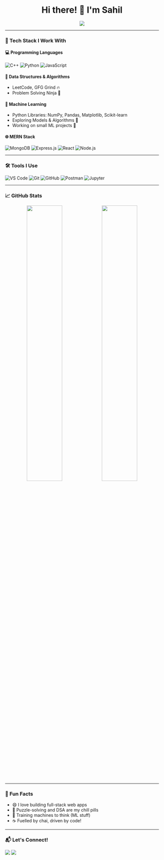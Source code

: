 <h1 align="center">Hi there! 👋 I'm Sahil</h1>

<p align="center">
  <img src="https://readme-typing-svg.herokuapp.com?font=Fira+Code&duration=2000&pause=1000&color=58A6FF&center=true&vCenter=true&width=500&lines=Full+Stack+Web+Developer;C%2B%2B+%7C+DSA+Enthusiast;MERN+Stack+Lover+%F0%9F%92%8E;ML+Enthusiast+%F0%9F%A7%96%E2%80%8D%E2%99%82%EF%B8%8F;" />
</p>

---

### 🚀 Tech Stack I Work With

#### 💻 Programming Languages
![C++](https://img.shields.io/badge/C%2B%2B-00599C?style=flat&logo=c%2B%2B&logoColor=white)
![Python](https://img.shields.io/badge/Python-3776AB?style=flat&logo=python&logoColor=white)
![JavaScript](https://img.shields.io/badge/JavaScript-F7DF1E?style=flat&logo=javascript&logoColor=black)

#### 🧠 Data Structures & Algorithms
- LeetCode, GFG Grind 🔥
- Problem Solving Ninja 🥷

#### 🤖 Machine Learning
- Python Libraries: NumPy, Pandas, Matplotlib, Scikit-learn
- Exploring Models & Algorithms 🧠
- Working on small ML projects 🚀

#### 🌐 MERN Stack
![MongoDB](https://img.shields.io/badge/MongoDB-47A248?style=flat&logo=mongodb&logoColor=white)
![Express.js](https://img.shields.io/badge/Express.js-000000?style=flat&logo=express&logoColor=white)
![React](https://img.shields.io/badge/React-61DAFB?style=flat&logo=react&logoColor=black)
![Node.js](https://img.shields.io/badge/Node.js-339933?style=flat&logo=node.js&logoColor=white)

---

### 🛠️ Tools I Use
![VS Code](https://img.shields.io/badge/VS%20Code-007ACC?style=flat&logo=visual-studio-code&logoColor=white)
![Git](https://img.shields.io/badge/Git-F05032?style=flat&logo=git&logoColor=white)
![GitHub](https://img.shields.io/badge/GitHub-181717?style=flat&logo=github&logoColor=white)
![Postman](https://img.shields.io/badge/Postman-FF6C37?style=flat&logo=postman&logoColor=white)
![Jupyter](https://img.shields.io/badge/Jupyter-F37626?style=flat&logo=jupyter&logoColor=white)


---

### 📈 GitHub Stats
<p align="center">
  <img src="https://github-readme-stats.vercel.app/api?username=Sahil9309&show_icons=true&theme=tokyonight" width="48%" />
  <img src="https://github-readme-streak-stats.herokuapp.com?user=Sahil9309&theme=tokyonight&hide_border=false" width="48%" />
</p>


---

### 🎯 Fun Facts
- 😄 I love building full-stack web apps
- 🧩 Puzzle-solving and DSA are my chill pills
- 🤖 Training machines to think (ML stuff)
- ☕ Fuelled by chai, driven by code!

---

### 📬 Let's Connect!
<p>
  <a href="[https://www.linkedin.com/in/(https://www.linkedin.com/in/sahil-talwekar-650147294/)/"><img src="https://img.shields.io/badge/LinkedIn-blue?style=flat&logo=linkedin&logoColor=white]" /></a>
  <a href="mailto:sahiltalwekar123@gmail.com"><img src="https://img.shields.io/badge/Gmail-red?style=flat&logo=gmail&logoColor=white" /></a>
</p>
